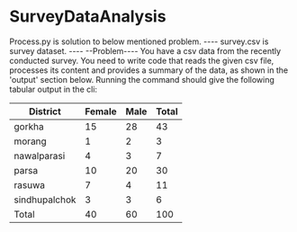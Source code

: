 # SurveyDataAnalysis

Process.py is solution to below mentioned problem. ----
survey.csv is survey dataset. ---- 
--Problem----
You have a csv data from the recently conducted survey. You need to write code that reads the given csv file, processes its content and provides a summary of the data, as shown in the 'output' section below.
Running the command should give the following tabular output in the cli:

| District	   | Female	| Male	| Total |
|---|---|---|---|
| gorkha	     | 15	    | 28	  |  43   |
| morang	     |  1	    |  2	  |   3   |
| nawalparasi	 |  4	    |  3	  |   7   |
| parsa	       | 10	    | 20	  |  30   |
| rasuwa	     |  7	    |  4    |	 11   |
| sindhupalchok|	3	    |  3	  |   6   |
| Total	       | 40	    | 60	  | 100   |
